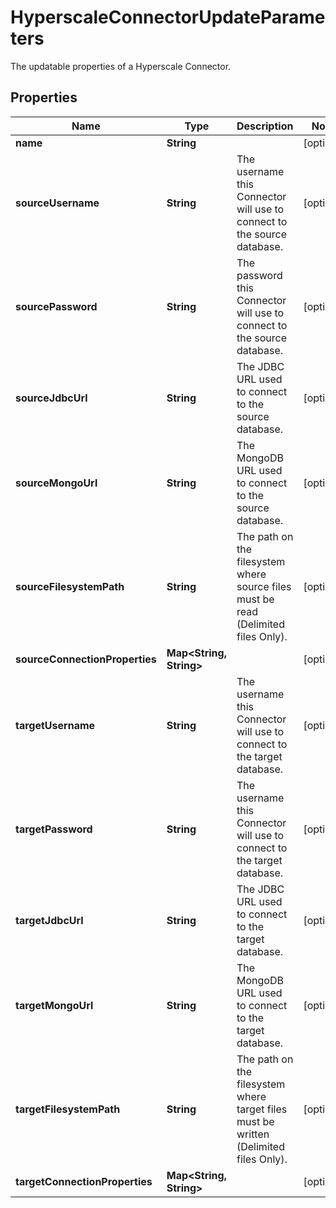 

# HyperscaleConnectorUpdateParameters

The updatable properties of a Hyperscale Connector.

## Properties

Name | Type | Description | Notes
------------ | ------------- | ------------- | -------------
**name** | **String** |  |  [optional]
**sourceUsername** | **String** | The username this Connector will use to connect to the source database. |  [optional]
**sourcePassword** | **String** | The password this Connector will use to connect to the source database. |  [optional]
**sourceJdbcUrl** | **String** | The JDBC URL used to connect to the source database. |  [optional]
**sourceMongoUrl** | **String** | The MongoDB URL used to connect to the source database. |  [optional]
**sourceFilesystemPath** | **String** | The path on the filesystem where source files must be read (Delimited files Only). |  [optional]
**sourceConnectionProperties** | **Map&lt;String, String&gt;** |  |  [optional]
**targetUsername** | **String** | The username this Connector will use to connect to the target database. |  [optional]
**targetPassword** | **String** | The username this Connector will use to connect to the target database. |  [optional]
**targetJdbcUrl** | **String** | The JDBC URL used to connect to the target database. |  [optional]
**targetMongoUrl** | **String** | The MongoDB URL used to connect to the target database. |  [optional]
**targetFilesystemPath** | **String** | The path on the filesystem where target files must be written (Delimited files Only). |  [optional]
**targetConnectionProperties** | **Map&lt;String, String&gt;** |  |  [optional]



